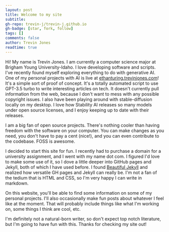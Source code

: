```yaml
---
layout: post
title: Welcome to my site
subtitle: 
gh-repo: trevin-j/trevin-j.github.io
gh-badge: [star, fork, follow]
tags: []
comments: false
author: Trevin Jones
readtime: true
---
```


Hi! My name is Trevin Jones. I am currently a computer science major at Brigham Young University-Idaho. I love developing software and scripts. I've recently found myself exploring everything to do with generative AI. One of my personal projects with AI is live at [ethanturing.trevinjones.com](ethanturing.trevinjones.com)! It's a simple sort of proof of concept. It's a totally automated script to use GPT-3.5 turbo to write interesting articles on tech. It doesn't currently pull information from the web, because I don't want to mess with any possible copyright issues. I also have been playing around with stable-diffusion locally on my desktop. I love how Stability AI releases so many models under open source licenses, and I enjoy keeping up to date with their releases.

I am a big fan of open source projects. There's nothing cooler than having freedom with the software on your computer. You can make changes as you need, you don't have to pay a cent (nice!), and you can even contribute to the codebase. FOSS is awesome.

I decided to start this site for fun. I recently had to purchase a domain for a university assignment, and I went with my name dot com. I figured I'd love to make some use of it, so I dove a little deeper into GitHub pages and Jekyll, both of which I have used before. I found [Beautiful Jekyll](https://github.com/daattali/beautiful-jekyll) and realized how versatile GH pages and Jekyll can really be. I'm not a fan of the tedium that is HTML and CSS, so I'm very happy I can write in markdown.

On this website, you'll be able to find some information on some of my personal projects. I'll also occasionally make fun posts about whatever I feel like at the moment. That will probably include things like what I'm working on, some things I think are cool, etc.

I'm definitely not a natural-born writer, so don't expect top notch literature, but I'm going to have fun with this. Thanks for checking my site out!
